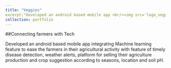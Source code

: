 ```yaml
---
title: "Veggies"
excerpt:"Developed an android based mobile app <br/><img src='logo_veggies.png'>"
collection: portfolio
---
```

##Connecting farmers with Tech

Developed an android based mobile app integrating Machine learning feature to ease the farmers in their agricultural activity with feature of timely disease detection, weather alerts, platform for selling their agriculture production and crop suggestion according to seasons, location and soil pH.

